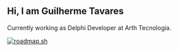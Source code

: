 ## Hi, I am Guilherme Tavares

Currently working as Delphi Developer at Arth Tecnologia.

[![roadmap.sh](https://roadmap.sh/card/tall/676dbd9270129741a86d63e4?variant=dark)](https://roadmap.sh)
